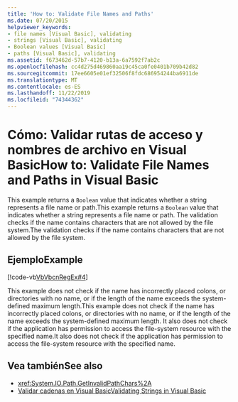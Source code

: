 ```yaml
---
title: 'How to: Validate File Names and Paths'
ms.date: 07/20/2015
helpviewer_keywords:
- file names [Visual Basic], validating
- strings [Visual Basic], validating
- Boolean values [Visual Basic]
- paths [Visual Basic], validating
ms.assetid: f673462d-57b7-4120-b13a-6a7592f7ab2c
ms.openlocfilehash: cc4d275d469860aa19c45ca0fe0401b709b42d82
ms.sourcegitcommit: 17ee6605e01ef32506f8fdc686954244ba6911de
ms.translationtype: MT
ms.contentlocale: es-ES
ms.lasthandoff: 11/22/2019
ms.locfileid: "74344362"
---
```

# <a name="how-to-validate-file-names-and-paths-in-visual-basic"></a><span data-ttu-id="d0439-102">Cómo: Validar rutas de acceso y nombres de archivo en Visual Basic</span><span class="sxs-lookup"><span data-stu-id="d0439-102">How to: Validate File Names and Paths in Visual Basic</span></span>
<span data-ttu-id="d0439-103">This example returns a `Boolean` value that indicates whether a string represents a file name or path.</span><span class="sxs-lookup"><span data-stu-id="d0439-103">This example returns a `Boolean` value that indicates whether a string represents a file name or path.</span></span> <span data-ttu-id="d0439-104">The validation checks if the name contains characters that are not allowed by the file system.</span><span class="sxs-lookup"><span data-stu-id="d0439-104">The validation checks if the name contains characters that are not allowed by the file system.</span></span>  
  
## <a name="example"></a><span data-ttu-id="d0439-105">Ejemplo</span><span class="sxs-lookup"><span data-stu-id="d0439-105">Example</span></span>  
 [!code-vb[VbVbcnRegEx#4](~/samples/snippets/visualbasic/VS_Snippets_VBCSharp/VbVbcnRegEx/VB/Class1.vb#4)]  
  
 <span data-ttu-id="d0439-106">This example does not check if the name has incorrectly placed colons, or directories with no name, or if the length of the name exceeds the system-defined maximum length.</span><span class="sxs-lookup"><span data-stu-id="d0439-106">This example does not check if the name has incorrectly placed colons, or directories with no name, or if the length of the name exceeds the system-defined maximum length.</span></span> <span data-ttu-id="d0439-107">It also does not check if the application has permission to access the file-system resource with the specified name.</span><span class="sxs-lookup"><span data-stu-id="d0439-107">It also does not check if the application has permission to access the file-system resource with the specified name.</span></span>  
  
## <a name="see-also"></a><span data-ttu-id="d0439-108">Vea también</span><span class="sxs-lookup"><span data-stu-id="d0439-108">See also</span></span>

- <xref:System.IO.Path.GetInvalidPathChars%2A>
- [<span data-ttu-id="d0439-109">Validar cadenas en Visual Basic</span><span class="sxs-lookup"><span data-stu-id="d0439-109">Validating Strings in Visual Basic</span></span>](../../../../visual-basic/programming-guide/language-features/strings/validating-strings.md)
